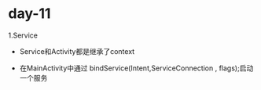 # day-11

1.Service

* Service和Activity都是继承了context

* 在MainActivity中通过 bindService(Intent,ServiceConnection , flags);启动一个服务